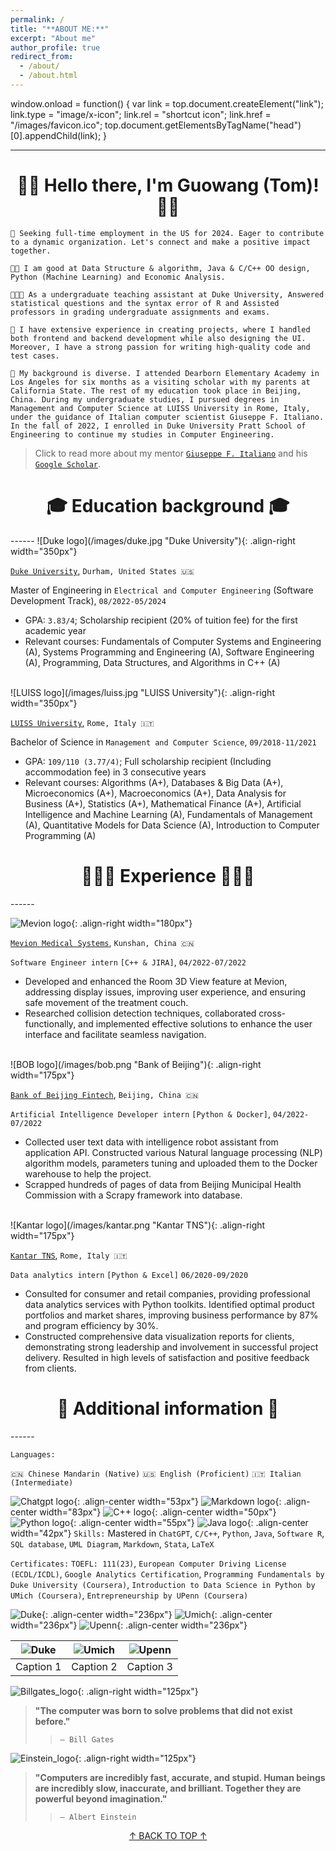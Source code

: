 ```yaml
---
permalink: /
title: "**ABOUT ME:**"
excerpt: "About me"
author_profile: true
redirect_from: 
  - /about/
  - /about.html
---
```


window.onload = function() {
  var link = top.document.createElement("link");
  link.type = "image/x-icon";
  link.rel = "shortcut icon";
  link.href = "/images/favicon.ico";
  top.document.getElementsByTagName("head")[0].appendChild(link);
}

<a id="top"></a>

------
<h1 align = "center">👋🏻 Hello there, I'm Guowang (Tom)!👋🏻</h1>

`🎯 Seeking full-time employment in the US for 2024. Eager to contribute to a dynamic organization. Let's connect and make a positive impact together.`

`👍🏻 I am good at Data Structure & algorithm, Java & C/C++ OO design, Python (Machine Learning) and Economic Analysis.`

`👨🏻‍🏫 As a undergraduate teaching assistant at Duke University, Answered statistical questions and the syntax error of R and Assisted professors in grading undergraduate assignments and exams.`

`🤖 I have extensive experience in creating projects, where I handled both frontend and backend development while also designing the UI. Moreover, I have a strong passion for writing high-quality code and test cases.`

`🧢 My background is diverse. I attended Dearborn Elementary Academy in Los Angeles for six months as a visiting scholar with my parents at California State. The rest of my education took place in Beijing, China. During my undergraduate studies, I pursued degrees in Management and Computer Science at LUISS University in Rome, Italy, under the guidance of Italian computer scientist Giuseppe F. Italiano. In the fall of 2022, I enrolled in Duke University Pratt School of Engineering to continue my studies in Computer Engineering.`

> Click to read more about my mentor [`Giuseppe F. Italiano`](https://en.wikipedia.org/wiki/Giuseppe_F._Italiano) and his [`Google Scholar`](https://scholar.google.com/citations?hl=zh-CN&user=6jiwt-UAAAAJ).

<h1 align = "center">🎓 Education background 🎓</h1>
------
![Duke logo](/images/duke.jpg "Duke University"){: .align-right width="350px"}

[`Duke University`](https://duke.edu/), `Durham, United States 🇺🇸`

Master of Engineering in `Electrical and Computer Engineering` (Software Development Track), `08/2022-05/2024`

- GPA: `3.83/4`; Scholarship recipient (20% of tuition fee) for the first academic year
- Relevant courses: Fundamentals of Computer Systems and Engineering (A), Systems Programming and Engineering (A), Software Engineering (A), Programming, Data Structures, and Algorithms in C++ (A)
<br/>
![LUISS logo](/images/luiss.jpg "LUISS University"){: .align-right width="350px"}

[`LUISS University`](https://www.luiss.edu/), `Rome, Italy 🇮🇹`

Bachelor of Science in `Management and Computer Science`, `09/2018-11/2021`

- GPA: `109/110 (3.77/4)`; Full scholarship recipient (Including accommodation fee) in 3 consecutive years
- Relevant courses: Algorithms (A+), Databases & Big Data (A+), Microeconomics (A+), Macroeconomics (A+), Data Analysis for Business (A+), Statistics (A+), Mathematical Finance (A+), Artificial Intelligence and Machine Learning (A), Fundamentals of Management (A), Quantitative Models for Data Science (A), Introduction to Computer Programming (A)

<h1 align = "center">👨🏻‍💻 Experience 👨🏻‍💻</h1>
------

![Mevion logo](/images/mevion.png "Mevion Medical Systems"){: .align-right width="180px"}

[`Mevion Medical Systems`](https://www.mevion.com/), `Kunshan, China 🇨🇳`

`Software Engineer intern` `[C++ & JIRA]`, `04/2022-07/2022`

- Developed and enhanced the Room 3D View feature at Mevion, addressing display issues, improving user experience, and ensuring safe movement of the treatment couch.
- Researched collision detection techniques, collaborated cross-functionally, and implemented effective solutions to enhance the user interface and facilitate seamless navigation.
<br/>
![BOB logo](/images/bob.png "Bank of Beijing"){: .align-right width="175px"}

[`Bank of Beijing Fintech`](https://bankofbeijing.com.cn/en), `Beijing, China 🇨🇳`

`Artificial Intelligence Developer intern` `[Python & Docker]`, `04/2022-07/2022`

- Collected user text data with intelligence robot assistant from application API. Constructed various Natural language
processing (NLP) algorithm models, parameters tuning and uploaded them to the Docker warehouse to help the project.
- Scrapped hundreds of pages of data from Beijing Municipal Health Commission with a Scrapy framework into database.
<br/>
![Kantar logo](/images/kantar.png "Kantar TNS"){: .align-right width="175px"}

[`Kantar TNS`](https://www.kantar.com/), `Rome, Italy 🇮🇹`

`Data analytics intern` `[Python & Excel]` `06/2020-09/2020`
- Consulted for consumer and retail companies, providing professional data analytics services with Python toolkits. Identified optimal product portfolios and market shares, improving business performance by 87% and program efficiency by 30%.
- Constructed comprehensive data visualization reports for clients, demonstrating strong leadership and involvement in successful project delivery. Resulted in high levels of satisfaction and positive feedback from clients.

<h1 align = "center">📌 Additional information 📌</h1>
------

`Languages:`

`🇨🇳 Chinese Mandarin (Native)`    `🇺🇸 English (Proficient)`    `🇮🇹 Italian (Intermediate)`

![Chatgpt logo](/images/chatgpt.jpg "ChatGPT"){: .align-center width="53px"}
![Markdown logo](/images/markdown.jpg "Markdown"){: .align-center width="83px"}
![C++ logo](/images/c++.jpg "C++"){: .align-center width="50px"}
![Python logo](/images/python.jpg "Python"){: .align-center width="55px"}
![Java logo](/images/java.jpg "Java"){: .align-center width="42px"}
`Skills:` Mastered in `ChatGPT`, `C/C++`, `Python`, `Java`, `Software R`, `SQL database`, `UML Diagram`, `Markdown`, `Stata`, `LaTeX`

`Certificates:` `TOEFL: 111(23)`, `European Computer Driving License (ECDL/ICDL)`, `Google Analytics
Certification`, `Programming Fundamentals by Duke University (Coursera)`, `Introduction to Data Science in Python by UMich (Coursera)`, `Entrepreneurship by UPenn (Coursera)`

![Duke](/images/Coursera_duke.png "Programming Fundamentals"){: .align-center width="236px"}
![Umich](/images/Coursera_umich.png "Introduction to Data Science in Python"){: .align-center width="236px"}
![Upenn](/images/Coursera_upenn.png "Entrepreneurship"){: .align-center width="236px"}

| ![Duke](/images/Coursera_duke.png "Programming Fundamentals") | ![Umich](/images/Coursera_umich.png "Introduction to Data Science in Python") | ![Upenn](/images/Coursera_upenn.png "Entrepreneurship") |
|:---:|:---:|:---:|
| Caption 1 | Caption 2 | Caption 3 |


![Billgates_logo](/images/billgates.png "Bill Gates"){: .align-right width="125px"}
> **"The computer was born to solve problems that did not exist before."**
>> `— Bill Gates`

![Einstein_logo](/images/einstein.png "Albert Einstein"){: .align-right width="125px"}
> **"Computers are incredibly fast, accurate, and stupid. Human beings are incredibly slow, inaccurate, and brilliant. Together they are powerful beyond imagination."**
>> `— Albert Einstein`


[<center>↑ BACK TO TOP ↑</center>](#top)

  <script src="https://code.jquery.com/jquery-3.6.0.min.js"></script>
  <script>
    $(document).ready(function() {
      $('a[href="#top"]').click(function() {
        $('html, body').animate({ scrollTop: 0 }, 'slow');
        return false;
      });
    });
  </script>

